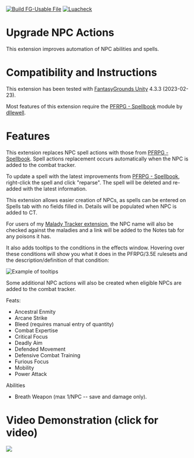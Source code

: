 [![Build FG-Usable File](https://github.com/bmos/FG-PFRPG-Upgrade-NPC-Actions/actions/workflows/create-ext.yml/badge.svg)](https://github.com/bmos/FG-PFRPG-Upgrade-NPC-Actions/actions/workflows/create-ext.yml) [![Luacheck](https://github.com/bmos/FG-PFRPG-Upgrade-NPC-Actions/actions/workflows/luacheck.yml/badge.svg)](https://github.com/bmos/FG-PFRPG-Upgrade-NPC-Actions/actions/workflows/luacheck.yml)

# Upgrade NPC Actions
This extension improves automation of NPC abilities and spells.

# Compatibility and Instructions
This extension has been tested with [FantasyGrounds Unity](https://www.fantasygrounds.com/home/FantasyGroundsUnity.php) 4.3.3 (2023-02-23).

Most features of this extension require the [PFRPG - Spellbook](https://www.fantasygrounds.com/forums/showthread.php?58962-PFRPG-Spellbook) module by [dllewell](https://www.fantasygrounds.com/forums/member.php?276423-dllewell).

# Features
This extension replaces NPC spell actions with those from [PFRPG - Spellbook](https://www.fantasygrounds.com/forums/showthread.php?58962-PFRPG-Spellbook).
Spell actions replacement occurs automatically when the NPC is added to the combat tracker.

To update a spell with the latest improvements from [PFRPG - Spellbook](https://www.fantasygrounds.com/forums/showthread.php?58962-PFRPG-Spellbook), right-click the spell and click "reparse".
The spell will be deleted and re-added with the latest information.

This extension allows easier creation of NPCs, as spells can be entered on Spells tab with no fields filled in. Details will be populated when NPC is added to CT.

For users of my [Malady Tracker extension](https://www.fantasygrounds.com/forums/showthread.php?60290-PFRPG-Disease-Tracker-Extension), the NPC name will also be checked against the maladies and a link will be added to the Notes tab for any poisons it has.

It also adds tooltips to the conditions in the effects window.
Hovering over these conditions will show you what it does in the PFRPG/3.5E rulesets and the description/definition of that condition:

![Example of tooltips](https://user-images.githubusercontent.com/1916835/116630247-f0dd1380-a920-11eb-84ea-55c0687f17aa.png)

Some additional NPC actions will also be created when eligible NPCs are added to the combat tracker.

Feats:
* Ancestral Enmity
* Arcane Strike
* Bleed (requires manual entry of quantity)
* Combat Expertise
* Critical Focus
* Deadly Aim
* Defended Movement
* Defensive Combat Training 
* Furious Focus
* Mobility
* Power Attack

Abilities
* Breath Weapon (max 1/NPC -- save and damage only).

# Video Demonstration (click for video)
[<img src="https://i.ytimg.com/vi_webp/13GcMh8nL3Y/hqdefault.webp">](https://www.youtube.com/watch?v=13GcMh8nL3Y)
